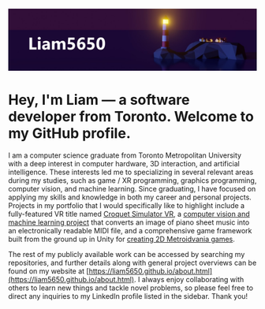 [![header](./banner.jpg)](https://liam5650.github.io/)

# Hey, I'm Liam — a software developer from Toronto. Welcome to my GitHub profile.

I am a computer science graduate from Toronto Metropolitan University with a deep interest in computer hardware, 3D interaction, and artificial intelligence. These interests led me to specializing in several relevant areas during my studies, such as game / XR programming, graphics programming, computer vision, and machine learning. Since graduating, I have focused on applying my skills and knowledge in both my career and personal projects. Projects in my portfolio that I would specifically like to highlight include a fully-featured VR title named [Croquet Simulator VR](https://github.com/Liam5650/Croquet-Simulator-VR), a [computer vision and machine learning project](https://github.com/Liam5650/Melody-Scriber) that converts an image of piano sheet music into an electronically readable MIDI file, and a comprehensive game framework built from the ground up in Unity for [creating 2D Metroidvania games](https://github.com/Liam5650/Metroidvania-Game-Core).

The rest of my publicly available work can be accessed by searching my repositories, and further details along with general project overviews can be found on my website at [https://liam5650.github.io/about.html](https://liam5650.github.io/about.html). I always enjoy collaborating with others to learn new things and tackle novel problems, so please feel free to direct any inquiries to my LinkedIn profile listed in the sidebar. Thank you!
<!--
**Liam5650/Liam5650** is a ✨ _special_ ✨ repository because its `README.md` (this file) appears on your GitHub profile.

Here are some ideas to get you started:

- 🔭 I’m currently working on ...
- 🌱 I’m currently learning ...
- 👯 I’m looking to collaborate on ...
- 🤔 I’m looking for help with ...
- 💬 Ask me about ...
- 📫 How to reach me: ...
- 😄 Pronouns: ...
- ⚡ Fun fact: ...
-->
